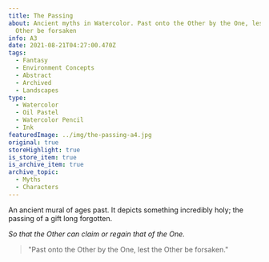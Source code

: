 ```yaml
---
title: The Passing
about: Ancient myths in Watercolor. Past onto the Other by the One, lest the
  Other be forsaken
info: A3
date: 2021-08-21T04:27:00.470Z
tags:
  - Fantasy
  - Environment Concepts
  - Abstract
  - Archived
  - Landscapes
type:
  - Watercolor
  - Oil Pastel
  - Watercolor Pencil
  - Ink
featuredImage: ../img/the-passing-a4.jpg
original: true
storeHighlight: true
is_store_item: true
is_archive_item: true
archive_topic:
  - Myths
  - Characters
---
```

An ancient mural of ages past. It depicts something incredibly holy; the passing of a gift long forgotten. 

*So that the Other can claim or regain that of the One.*

> "Past onto the Other by the One, lest the Other be forsaken."